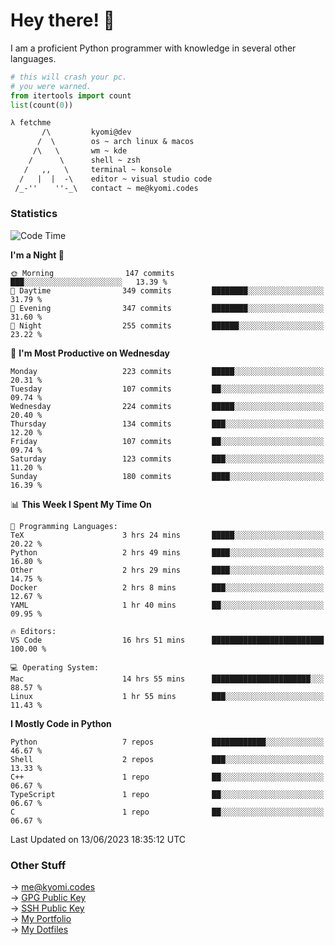 # Hey there! 👋

I am a proficient Python programmer with knowledge in several other languages.

```py
# this will crash your pc.
# you were warned.
from itertools import count
list(count(0))
```

```txt
λ fetchme
       /\         kyomi@dev
      /  \        os ~ arch linux & macos
     /\   \       wm ~ kde
    /      \      shell ~ zsh
   /   ,,   \     terminal ~ konsole
  /   |  |  -\    editor ~ visual studio code
 /_-''    ''-_\   contact ~ me@kyomi.codes
```

### Statistics
<!--START_SECTION:waka-->
![Code Time](http://img.shields.io/badge/Code%20Time-159%20hrs%2055%20mins-blue)

**I'm a Night 🦉** 

```text
🌞 Morning                147 commits         ███░░░░░░░░░░░░░░░░░░░░░░   13.39 % 
🌆 Daytime                349 commits         ████████░░░░░░░░░░░░░░░░░   31.79 % 
🌃 Evening                347 commits         ████████░░░░░░░░░░░░░░░░░   31.60 % 
🌙 Night                  255 commits         ██████░░░░░░░░░░░░░░░░░░░   23.22 % 
```
📅 **I'm Most Productive on Wednesday** 

```text
Monday                   223 commits         █████░░░░░░░░░░░░░░░░░░░░   20.31 % 
Tuesday                  107 commits         ██░░░░░░░░░░░░░░░░░░░░░░░   09.74 % 
Wednesday                224 commits         █████░░░░░░░░░░░░░░░░░░░░   20.40 % 
Thursday                 134 commits         ███░░░░░░░░░░░░░░░░░░░░░░   12.20 % 
Friday                   107 commits         ██░░░░░░░░░░░░░░░░░░░░░░░   09.74 % 
Saturday                 123 commits         ███░░░░░░░░░░░░░░░░░░░░░░   11.20 % 
Sunday                   180 commits         ████░░░░░░░░░░░░░░░░░░░░░   16.39 % 
```


📊 **This Week I Spent My Time On** 

```text
💬 Programming Languages: 
TeX                      3 hrs 24 mins       █████░░░░░░░░░░░░░░░░░░░░   20.22 % 
Python                   2 hrs 49 mins       ████░░░░░░░░░░░░░░░░░░░░░   16.80 % 
Other                    2 hrs 29 mins       ████░░░░░░░░░░░░░░░░░░░░░   14.75 % 
Docker                   2 hrs 8 mins        ███░░░░░░░░░░░░░░░░░░░░░░   12.67 % 
YAML                     1 hr 40 mins        ██░░░░░░░░░░░░░░░░░░░░░░░   09.95 % 

🔥 Editors: 
VS Code                  16 hrs 51 mins      █████████████████████████   100.00 % 

💻 Operating System: 
Mac                      14 hrs 55 mins      ██████████████████████░░░   88.57 % 
Linux                    1 hr 55 mins        ███░░░░░░░░░░░░░░░░░░░░░░   11.43 % 
```

**I Mostly Code in Python** 

```text
Python                   7 repos             ████████████░░░░░░░░░░░░░   46.67 % 
Shell                    2 repos             ███░░░░░░░░░░░░░░░░░░░░░░   13.33 % 
C++                      1 repo              ██░░░░░░░░░░░░░░░░░░░░░░░   06.67 % 
TypeScript               1 repo              ██░░░░░░░░░░░░░░░░░░░░░░░   06.67 % 
C                        1 repo              ██░░░░░░░░░░░░░░░░░░░░░░░   06.67 % 
```




 Last Updated on 13/06/2023 18:35:12 UTC
<!--END_SECTION:waka-->

### Other Stuff

→ [me@kyomi.codes](mailto:me@kyomi.codes)\
→ [GPG Public Key](https://github.com/bitterteriyaki.gpg)\
→ [SSH Public Key](https://github.com/bitterteriyaki.keys)\
→ [My Portfolio](https://kyomi.codes)\
→ [My Dotfiles](https://github.com/bitterteriyaki/dotfiles)
